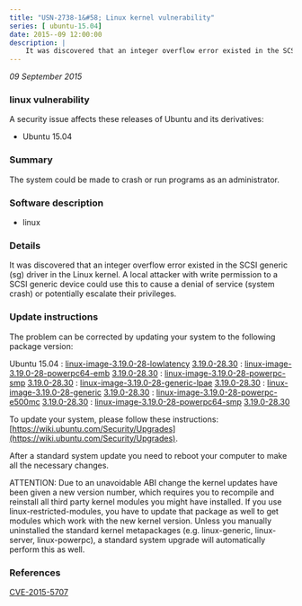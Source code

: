 ```yaml
---
title: "USN-2738-1&#58; Linux kernel vulnerability"
series: [ ubuntu-15.04]
date: 2015--09 12:00:00
description: |
    It was discovered that an integer overflow error existed in the SCSI generic (sg) driver in the Linux kernel. A local attacker with write permission to a SCSI generic device could use this to cause a denial of service (system crash) or potentially escalate their privileges.
--- 
```

 
 

*09 September 2015*

### linux vulnerability

A security issue affects these releases of Ubuntu and its derivatives:

* Ubuntu 15.04

### Summary

The system could be made to crash or run programs as an administrator. 

### Software description

* linux 

### Details

It was discovered that an integer overflow error existed in the SCSI generic (sg) driver in the Linux kernel. A local attacker with write permission to a SCSI generic device could use this to cause a denial of service (system crash) or potentially escalate their privileges.

### Update instructions

The problem can be corrected by updating your system to the following package version:

Ubuntu 15.04
 : [linux-image-3.19.0-28-lowlatency](https://launchpad.net/ubuntu/+source/linux) <span> [3.19.0-28.30](https://launchpad.net/ubuntu/+source/linux/3.19.0-28.30) </span> 
 : [linux-image-3.19.0-28-powerpc64-emb](https://launchpad.net/ubuntu/+source/linux) <span> [3.19.0-28.30](https://launchpad.net/ubuntu/+source/linux/3.19.0-28.30) </span> 
 : [linux-image-3.19.0-28-powerpc-smp](https://launchpad.net/ubuntu/+source/linux) <span> [3.19.0-28.30](https://launchpad.net/ubuntu/+source/linux/3.19.0-28.30) </span> 
 : [linux-image-3.19.0-28-generic-lpae](https://launchpad.net/ubuntu/+source/linux) <span> [3.19.0-28.30](https://launchpad.net/ubuntu/+source/linux/3.19.0-28.30) </span> 
 : [linux-image-3.19.0-28-generic](https://launchpad.net/ubuntu/+source/linux) <span> [3.19.0-28.30](https://launchpad.net/ubuntu/+source/linux/3.19.0-28.30) </span> 
 : [linux-image-3.19.0-28-powerpc-e500mc](https://launchpad.net/ubuntu/+source/linux) <span> [3.19.0-28.30](https://launchpad.net/ubuntu/+source/linux/3.19.0-28.30) </span> 
 : [linux-image-3.19.0-28-powerpc64-smp](https://launchpad.net/ubuntu/+source/linux) <span> [3.19.0-28.30](https://launchpad.net/ubuntu/+source/linux/3.19.0-28.30) </span> 

To update your system, please follow these instructions: [https://wiki.ubuntu.com/Security/Upgrades](https://wiki.ubuntu.com/Security/Upgrades).

After a standard system update you need to reboot your computer to make all the necessary changes.

ATTENTION: Due to an unavoidable ABI change the kernel updates have been given a new version number, which requires you to recompile and reinstall all third party kernel modules you might have installed. If you use linux-restricted-modules, you have to update that package as well to get modules which work with the new kernel version. Unless you manually uninstalled the standard kernel metapackages (e.g. linux-generic, linux-server, linux-powerpc), a standard system upgrade will automatically perform this as well. 

### References

 
 [CVE-2015-5707](http://people.ubuntu.com/~ubuntu-security/cve/CVE-2015-5707)
 

